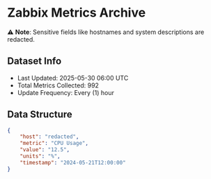 # Zabbix Metrics Archive

⚠️ **Note**: Sensitive fields like hostnames and system descriptions are redacted.

## Dataset Info
- Last Updated: 2025-05-30 06:00 UTC
- Total Metrics Collected: 992
- Update Frequency: Every (1) hour

## Data Structure
```json
{
    "host": "redacted",
    "metric": "CPU Usage",
    "value": "12.5",
    "units": "%",
    "timestamp": "2024-05-21T12:00:00"
}
```
